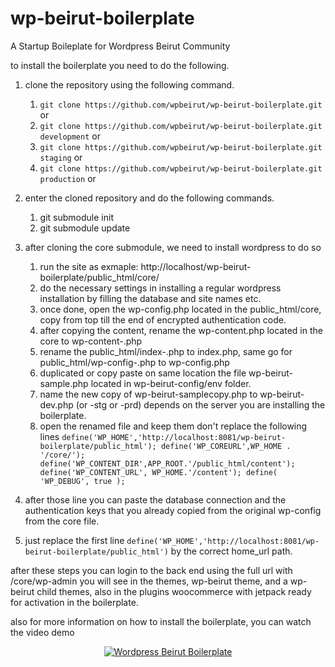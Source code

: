 # wp-beirut-boilerplate
A Startup Boileplate for Wordpress Beirut Community

to install the boilerplate you need to do the following.

1. clone the repository using the following command.
	1. `git clone https://github.com/wpbeirut/wp-beirut-boilerplate.git` or
	2. `git clone https://github.com/wpbeirut/wp-beirut-boilerplate.git development` or
	3. `git clone https://github.com/wpbeirut/wp-beirut-boilerplate.git staging` or
	4. `git clone https://github.com/wpbeirut/wp-beirut-boilerplate.git production` or
2.  enter the cloned repository and do the following commands.
	1. git submodule init
	2. git submodule update

3. after cloning the core submodule, we need to install wordpress to do so
	1. run the site as exmaple: http://localhost/wp-beirut-boilerplate/public_html/core/
	2. do the necessary settings in installing a regular wordpress installation by filling the database and site names etc.
	3. once done, open the wp-config.php located in the public_html/core, copy from top till the end of encrypted authentication code.
	4. after copying the content, rename the wp-content.php located in the core to wp-content-.php
	5. rename the public_html/index-.php to index.php, same go for public_html/wp-config-.php to wp-config.php
	6. duplicated or copy paste on same location the file wp-beirut-sample.php located in wp-beirut-config/env folder.
	7. name the new copy of wp-beirut-samplecopy.php to wp-beirut-dev.php (or -stg or -prd) depends on the server you are installing the boilerplate.
	8. open the renamed file and keep them don't replace the following lines `define('WP_HOME','http://localhost:8081/wp-beirut-boilerplate/public_html');
define('WP_COREURL',WP_HOME . '/core/');
define('WP_CONTENT_DIR',APP_ROOT.'/public_html/content');
define('WP_CONTENT_URL', WP_HOME.'/content');
define( 'WP_DEBUG', true );`

5. after those line you can paste the database connection and the authentication keys that you already copied from the original wp-config from the core file.
6. just replace the first line `define('WP_HOME','http://localhost:8081/wp-beirut-boilerplate/public_html')` by the correct home_url path.

after these steps you can login to the back end using the full url with /core/wp-admin
you will see in the themes, wp-beirut theme, and a wp-beirut child themes, also in the plugins
woocommerce with jetpack ready for activation in the boilerplate.


also for more information on how to install the boilerplate, you can watch the video demo
<div align="center">
  <a href="https://www.youtube.com/watch?v=WOf4-iQ3C1M"><img src="https://img.youtube.com/vi/WOf4-iQ3C1M/0.jpg" alt="Wordpress Beirut Boilerplate"></a>
</div>
